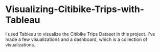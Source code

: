 # Visualizing-Citibike-Trips-with-Tableau
I used Tableau to visualize the Citibike Trips Dataset in this project. I've made a few visualizations and a dashboard, which is a collection of visualizations.
